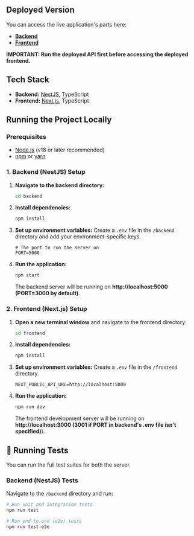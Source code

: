 ## Deployed Version

You can access the live application's parts here:

- **[Backend](https://todo-app-2-1qr7.onrender.com)**
- **[Frontend](https://justmrargus.github.io/todo-app-2/)**

**IMPORTANT: Run the deployed API first before accessing the deployed frontend.**

## Tech Stack

- **Backend:** [NestJS](https://nestjs.com/), TypeScript
- **Frontend:** [Next.js](https://nextjs.org/), TypeScript

## Running the Project Locally

### Prerequisites

- [Node.js](https://nodejs.org/) (v18 or later recommended)
- [npm](https://www.npmjs.com/) or [yarn](https://yarnpkg.com/)

### 1. Backend (NestJS) Setup

1.  **Navigate to the backend directory:**

    ```bash
    cd backend
    ```

2.  **Install dependencies:**

    ```bash
    npm install
    ```

3.  **Set up environment variables:**
    Create a `.env` file in the `/backend` directory and add your environment-specific keys.

    ```.env
    # The port to run the server on
    PORT=5000
    ```

4.  **Run the application:**
    ```bash
    npm start
    ```
    The backend server will be running on **http://localhost:5000 (PORT=3000 by default)**.

### 2. Frontend (Next.js) Setup

1.  **Open a new terminal window** and navigate to the frontend directory:

    ```bash
    cd frontend
    ```

2.  **Install dependencies:**

    ```bash
    npm install
    ```

3.  **Set up environment variables:**
    Create a `.env` file in the `/frontend` directory.

    ```.env
    NEXT_PUBLIC_API_URL=http://localhost:5000
    ```

4.  **Run the application:**
    ```bash
    npm run dev
    ```
    The frontend development server will be running on **http://localhost:3000 (3001 if PORT in backend's .env file isn't specified)**).

## 🧪 Running Tests

You can run the full test suites for both the server.

### Backend (NestJS) Tests

Navigate to the `/backend` directory and run:

```bash
# Run unit and integration tests
npm run test

# Run end-to-end (e2e) tests
npm run test:e2e

```
